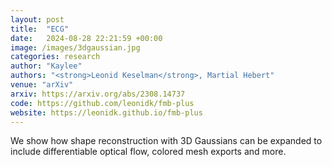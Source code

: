 ```yaml
---
layout: post
title:  "ECG"
date:   2024-08-28 22:21:59 +00:00
image: /images/3dgaussian.jpg
categories: research
author: "Kaylee"
authors: "<strong>Leonid Keselman</strong>, Martial Hebert"
venue: "arXiv"
arxiv: https://arxiv.org/abs/2308.14737
code: https://github.com/leonidk/fmb-plus
website: https://leonidk.github.io/fmb-plus
---
```

We show how shape reconstruction with 3D Gaussians can be expanded to include differentiable optical flow, colored mesh exports and more. 
